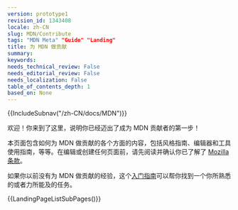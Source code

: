 ```yaml
---
version: prototype1
revision_id: 1343408
locale: zh-CN
slug: MDN/Contribute
tags: "MDN Meta" "Guide" "Landing"
title: 为 MDN 做贡献
summary: 
keywords: 
needs_technical_review: False
needs_editorial_review: False
needs_localization: False
table_of_contents_depth: 1
based_on: None
---
```

<div>{{IncludeSubnav("/zh-CN/docs/MDN")}}</div>

<p>欢迎！你来到了这里，说明你已经迈出了成为&nbsp;MDN 贡献者的第一步！</p>

<p><span class="seoSummary">本页面包含如何为&nbsp;MDN&nbsp;做贡献的各个方面的内容，包括风格指南、编辑器和工具使用指南，等等。在编辑或创建任何页面前，请先阅读并确认你已了解了&nbsp;<a href="https://www.mozilla.org/zh-CN/about/legal/terms/mozilla/">Mozilla 条款</a>。 </span></p>

<p>如果你以前没有为&nbsp;MDN&nbsp;做贡献的经验，这个<a href="/zh-CN/docs/MDN/Getting_started">入门指南</a>可以帮你找到一个你所熟悉的或者力所能及的任务。</p>

<p>{{LandingPageListSubPages()}}</p>

<p>&nbsp;</p>


